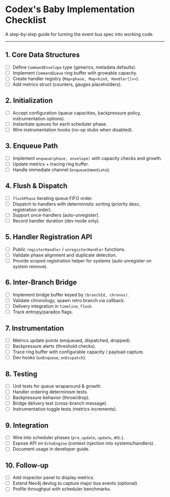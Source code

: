# Codex's Baby Implementation Checklist

A step-by-step guide for turning the event bus spec into working code.

---

## 1. Core Data Structures
- [ ] Define `CommandEnvelope` type (generics, metadata defaults).
- [ ] Implement `CommandQueue` ring buffer with growable capacity.
- [ ] Create handler registry (`Map<phase, Map<kind, Handler[]>>`).
- [ ] Add metrics struct (counters, gauges placeholders).

## 2. Initialization
- [ ] Accept configuration (queue capacities, backpressure policy, instrumentation options).
- [ ] Instantiate queues for each scheduler phase.
- [ ] Wire instrumentation hooks (no-op stubs when disabled).

## 3. Enqueue Path
- [ ] Implement `enqueue(phase, envelope)` with capacity checks and growth.
- [ ] Update metrics + tracing ring buffer.
- [ ] Handle immediate channel (`enqueueImmediate`).

## 4. Flush & Dispatch
- [ ] `flushPhase` iterating queue FIFO order.
- [ ] Dispatch to handlers with deterministic sorting (priority desc, registration order).
- [ ] Support once-handlers (auto-unregister).
- [ ] Record handler duration (dev mode only).

## 5. Handler Registration API
- [ ] Public `registerHandler` / `unregisterHandler` functions.
- [ ] Validate phase alignment and duplicate detection.
- [ ] Provide scoped registration helper for systems (auto unregister on system remove).

## 6. Inter-Branch Bridge
- [ ] Implement bridge buffer keyed by `(branchId, chronos)`.
- [ ] Validate chronology; spawn retro branch via callback.
- [ ] Delivery integration in `timeline_flush`.
- [ ] Track entropy/paradox flags.

## 7. Instrumentation
- [ ] Metrics update points (enqueued, dispatched, dropped).
- [ ] Backpressure alerts (threshold checks).
- [ ] Trace ring buffer with configurable capacity / payload capture.
- [ ] Dev hooks (`onEnqueue`, `onDispatch`).

## 8. Testing
- [ ] Unit tests for queue wraparound & growth.
- [ ] Handler ordering determinism tests.
- [ ] Backpressure behavior (throw/drop).
- [ ] Bridge delivery test (cross-branch message).
- [ ] Instrumentation toggle tests (metrics increments).

## 9. Integration
- [ ] Wire into scheduler phases (`pre_update`, `update`, etc.).
- [ ] Expose API on `EchoEngine` (context injection into systems/handlers).
- [ ] Document usage in developer guide.

## 10. Follow-up
- [ ] Add inspector panel to display metrics.
- [ ] Extend Neo4j devlog to capture major bus events (optional).
- [ ] Profile throughput with scheduler benchmarks.
